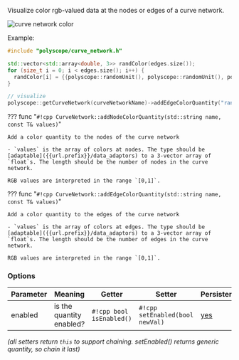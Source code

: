 Visualize color rgb-valued data at the nodes or edges of a curve network.

![curve network color]({{url.prefix}}/media/curve_network_color.jpeg)

Example:
```cpp
#include "polyscope/curve_network.h"

std::vector<std::array<double, 3>> randColor(edges.size());
for (size_t i = 0; i < edges.size(); i++) {
  randColor[i] = {{polyscope::randomUnit(), polyscope::randomUnit(), polyscope::randomUnit()}};
}

// visualize
polyscope::getCurveNetwork(curveNetworkName)->addEdgeColorQuantity("random color", randColor);
```

??? func "`#!cpp CurveNetwork::addNodeColorQuantity(std::string name, const T& values)`"

    Add a color quantity to the nodes of the curve network

    - `values` is the array of colors at nodes. The type should be [adaptable]({{url.prefix}}/data_adaptors) to a 3-vector array of `float`s. The length should be the number of nodes in the curve network.

    RGB values are interpreted in the range `[0,1]`.

??? func "`#!cpp CurveNetwork::addEdgeColorQuantity(std::string name, const T& values)`"

    Add a color quantity to the edges of the curve network

    - `values` is the array of colors at edges. The type should be [adaptable]({{url.prefix}}/data_adaptors) to a 3-vector array of `float`s. The length should be the number of edges in the curve network.

    RGB values are interpreted in the range `[0,1]`.

### Options

**Parameter** | **Meaning** | **Getter** | **Setter** | **Persistent?**
--- | --- | --- | --- | ---
enabled | is the quantity enabled? | `#!cpp bool isEnabled()` | `#!cpp setEnabled(bool newVal)` | [yes]({{url.prefix}}/basics/parameters/#persistent-values)

_(all setters return `this` to support chaining. setEnabled() returns generic quantity, so chain it last)_

